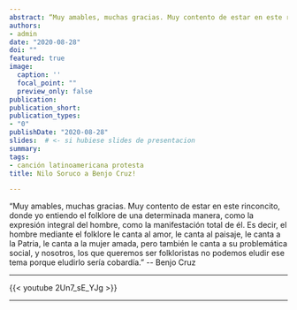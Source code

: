 ```yaml
---
abstract: “Muy amables, muchas gracias. Muy contento de estar en este rinconcito, donde yo entiendo el folklore de una determinada manera, como la expresión integral del hombre...
authors:
- admin
date: "2020-08-28"
doi: ""
featured: true
image:
  caption: ''
  focal_point: ""
  preview_only: false
publication:
publication_short:
publication_types:
- "0"
publishDate: "2020-08-28"
slides:  # <- si hubiese slides de presentacion
summary:
tags:
- canción latinoamericana protesta
title: Nilo Soruco a Benjo Cruz!

---
```


“Muy amables, muchas gracias. Muy contento de estar en este rinconcito, donde yo entiendo el folklore de una determinada manera, como la expresión integral del hombre, como la manifestación total de él. Es decir, el hombre mediante el folklore le canta al amor, le canta al paisaje, le canta a la Patria, le canta a la mujer amada, pero también le canta a su problemática social, y nosotros, los que queremos ser folkloristas no podemos eludir ese tema porque eludirlo sería cobardía.” -- Benjo Cruz

<hr>
{{< youtube 2Un7_sE_YJg >}}
<hr>
